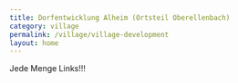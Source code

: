 ```yaml
---
title: Dorfentwicklung Alheim (Ortsteil Oberellenbach)
category: village
permalink: /village/village-development
layout: home
---
```


Jede Menge Links!!!